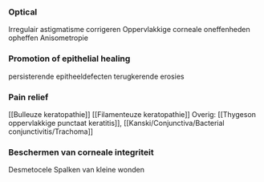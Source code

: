 ### Optical
Irregulair astigmatisme corrigeren
Oppervlakkige corneale oneffenheden opheffen
Anisometropie

### Promotion of epithelial healing
persisterende epitheeldefecten
terugkerende erosies

### Pain relief
[[Bulleuze keratopathie]]
[[Filamenteuze keratopathie]] 
Overig: [[Thygeson oppervlakkige punctaat keratitis]], [[Kanski/Conjunctiva/Bacterial conjunctivitis/Trachoma]]

### Beschermen van corneale integriteit
Desmetocele
Spalken van kleine wonden
